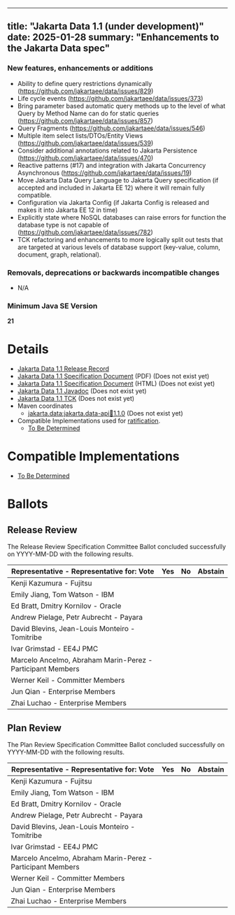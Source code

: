 <!-- Template for the root page of a specification release -->
<!-- The "date:" field is used as a "publish" date for the automated Hugo processing -->
---
title: "Jakarta Data 1.1 (under development)"
date: 2025-01-28
summary: "Enhancements to the Jakarta Data spec"
---

### New features, enhancements or additions
* Ability to define query restrictions dynamically (https://github.com/jakartaee/data/issues/829)
* Life cycle events (https://github.com/jakartaee/data/issues/373)
* Bring parameter based automatic query methods up to the level of what Query by Method Name can do for static queries (https://github.com/jakartaee/data/issues/857)
* Query Fragments (https://github.com/jakartaee/data/issues/546)
* Multiple item select lists/DTOs/Entity Views (https://github.com/jakartaee/data/issues/539)
* Consider additional annotations related to Jakarta Persistence (https://github.com/jakartaee/data/issues/470)
* Reactive patterns (#17) and integration with Jakarta Concurrency Asynchronous (https://github.com/jakartaee/data/issues/19)
* Move Jakarta Data Query Language to Jakarta Query specification (if accepted and included in Jakarta EE 12) where it will remain fully compatible.
* Configuration via Jakarta Config (if Jakarta Config is released and makes it into Jakarta EE 12 in time)
* Explicitly state where NoSQL databases can raise errors for function the database type is not capable of (https://github.com/jakartaee/data/issues/782)
* TCK refactoring and enhancements to more logically split out tests that are targeted at various levels of database support (key-value, column, document, graph, relational).


### Removals, deprecations or backwards incompatible changes
* N/A

### Minimum Java SE Version
<!-- Specify the minimum required Java SE version for this specification -->
**21**

# Details

* [Jakarta Data 1.1 Release Record](https://projects.eclipse.org/projects/ee4j.data/releases/1.1)
* [Jakarta Data 1.1 Specification Document](./jakarta-data-1.1.pdf) (PDF) (Does not exist yet)
* [Jakarta Data 1.1 Specification Document](./jakarta-data-spec-1.1.html) (HTML) (Does not exist yet)
* [Jakarta Data 1.1 Javadoc](./apidocs) (Does not exist yet)
* [Jakarta Data 1.1 TCK](http://downloads.eclipse.org/jakarta/data/1.1/data-tck-1.1.0.zip) (Does not exist yet)
* Maven coordinates
  * [jakarta.data:jakarta.data-api:jar:1.1.0](https://search.maven.org/artifact/jakarta.data/jakarta.data-api/1.1.0/jar) (Does not exist yet)
* Compatible Implementations used for [ratification](https://www.eclipse.org/projects/efsp/?version=1.2#efsp-ratification).
  * [To Be Determined](https://github.com/)

# Compatible Implementations

* [To Be Determined](https://github.com/)

# Ballots

## Release Review

The Release Review Specification Committee Ballot concluded successfully on YYYY-MM-DD with the following results.

|Representative - Representative for: Vote                  |  Yes    | No      | Abstain  |
|-----------------------------------------------------------|---------|---------|----------|
|Kenji Kazumura - Fujitsu                                   |         |         |          |
|Emily Jiang, Tom Watson - IBM                              |         |         |          |
|Ed Bratt, Dmitry Kornilov - Oracle                         |         |         |          |
|Andrew Pielage, Petr Aubrecht - Payara                     |         |         |          |
|David Blevins, Jean-Louis Monteiro - Tomitribe             |         |         |          |
|Ivar Grimstad - EE4J PMC                                   |         |         |          |
|Marcelo Ancelmo, Abraham Marin-Perez - Participant Members |         |         |          |
|Werner Keil - Committer Members                            |         |         |          |
|Jun Qian - Enterprise Members                              |         |         |          |
|Zhai Luchao - Enterprise Members                           |         |         |          |

## Plan Review

The Plan Review Specification Committee Ballot concluded successfully on YYYY-MM-DD with the following results.

|Representative - Representative for: Vote                  |  Yes    | No      | Abstain  |
|-----------------------------------------------------------|---------|---------|----------|
|Kenji Kazumura - Fujitsu                                   |         |         |          |
|Emily Jiang, Tom Watson - IBM                              |         |         |          |
|Ed Bratt, Dmitry Kornilov - Oracle                         |         |         |          |
|Andrew Pielage, Petr Aubrecht - Payara                     |         |         |          |
|David Blevins, Jean-Louis Monteiro - Tomitribe             |         |         |          |
|Ivar Grimstad - EE4J PMC                                   |         |         |          |
|Marcelo Ancelmo, Abraham Marin-Perez - Participant Members |         |         |          |
|Werner Keil - Committer Members                            |         |         |          |
|Jun Qian - Enterprise Members                              |         |         |          |
|Zhai Luchao - Enterprise Members                           |         |         |          |

